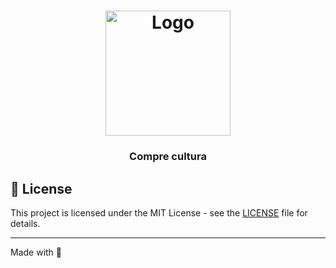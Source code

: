 <h1 align="center">
	<img alt="Logo" src=".gitlab/assets/logo.png" width="200px" />
</h1>

<h3 align="center">
  Compre cultura
</h3>


## 📝 License

This project is licensed under the MIT License - see the [LICENSE](LICENSE) file for details.

---

Made with 💜
